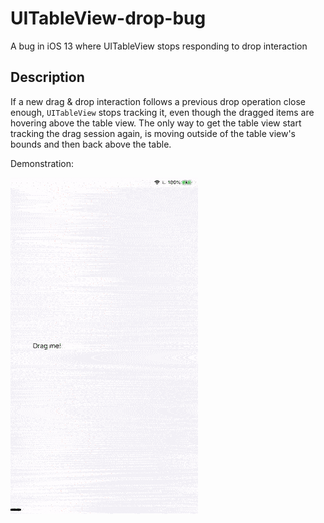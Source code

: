 # UITableView-drop-bug
A bug in iOS 13 where UITableView stops responding to drop interaction

## Description

If a new drag & drop interaction follows a previous drop operation close enough, `UITableView` stops tracking it, even though the dragged items are hovering above the table view. The only way to get the table view start tracking the drag session again, is moving outside of the table view's bounds and then back above the table.

Demonstration:

![demo](UITableView-drop-bug.gif)
